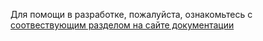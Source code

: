 Для помощи в разработке, пожалуйста, ознакомьтесь с [соотвествующим разделом на сайте документации](https://vkquick.github.io/contributing)
